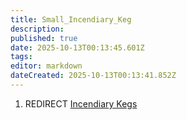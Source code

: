 ```yaml
---
title: Small_Incendiary_Keg
description: 
published: true
date: 2025-10-13T00:13:45.601Z
tags: 
editor: markdown
dateCreated: 2025-10-13T00:13:41.852Z
---
```


1.  REDIRECT [Incendiary Kegs](Incendiary_Kegs "wikilink")